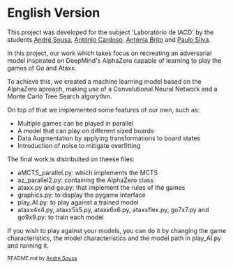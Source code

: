 # English Version
 
This project was developed for the subject 'Laboratório de IACD' by the students [André Sousa](https://github.com/anfisou), [António Cardoso](https://github.com/ToniCardosooo), [Antónia Brito](https://github.com/Nia3324) and [Paulo Silva](https://github.com/WrekingPanda).

In this project, our work which takes focus on recreating an adversarial model inspirated on DeepMind's AlphaZero capable of learning to play the games of Go and Ataxx.

To achieve this, we created a machine learning model based on the AlphaZero aproach, making use of a Convolutional Neural Network and a Monte Carlo Tree Search algorythm.

On top of that we implemented some features of our own, such as:
- Multiple games can be played in parallel
- A model that can play on different sized boards
- Data Augmentation by applying transformations to board states
- Introduction of noise to mitigate overfitting

The final work is distribuited on theese files:
- aMCTS_parallel.py: which implements the MCTS
- az_parallel2.py: containing the AlphaZero class
- ataxx.py and go.py: that implement the rules of the games
- graphics.py: to display the pygame interface
- play_AI.py: to play against a trained model
- ataxx4x4.py, ataxx5x5.py, ataxx6x6.py, ataxxflex.py, go7x7.py and go9x9.py: to train each model

If you wish to play against your models, you can do it by changing the game characteristics, the model characteristics and the model path in play_AI.py and running it.

<sub>README.md by [André Sousa](https://github.com/anfisou)</sub>
